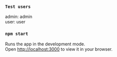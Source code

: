 ### `Test users`

admin: admin\
user: user


### `npm start`

Runs the app in the development mode.\
Open [http://localhost:3000](http://localhost:3000) to view it in your browser.